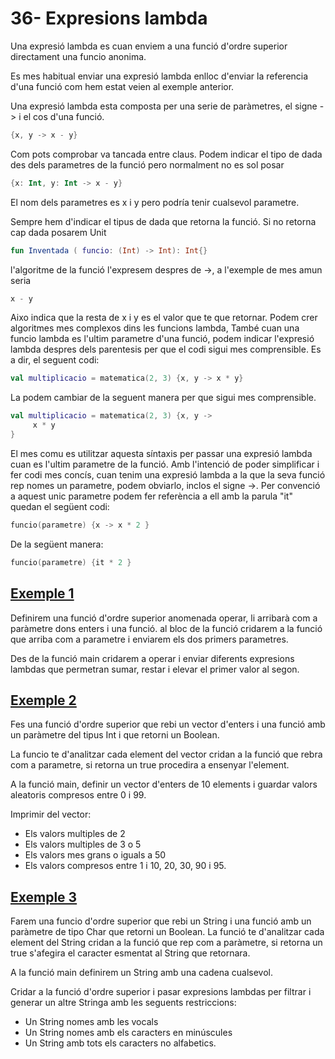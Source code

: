 # 36- Expresions lambda

Una expresió lambda es cuan enviem a una funció d'ordre superior directament una funcio anonima.

Es mes habitual enviar una expresió lambda enlloc d'enviar la referencia d'una funció com hem estat veien al exemple anterior.

Una expresió lambda esta composta per una serie de paràmetres, el signe -> i el cos d'una funció.

```kotlin
{x, y -> x - y}
```

Com pots comprobar va tancada entre claus. Podem indicar el tipo de dada des dels parametres de la funció pero normalment no es sol posar

```kotlin
{x: Int, y: Int -> x - y}
```

El nom dels parametres es x i y pero podría tenir cualsevol parametre. 

Sempre hem d'indicar el tipus de dada que retorna la funció. Si no retorna cap dada posarem Unit

```kotlin
fun Inventada ( funcio: (Int) -> Int): Int{}
```
l'algoritme de la funció l'expresem despres de ->, a l'exemple de mes amun seria

```kotlin
x - y
```

Aixo indica que la resta de x i y es el valor que te que retornar. Podem crer algoritmes mes complexos dins les funcions lambda, També cuan una funcio lambda es l'ultim parametre d'una funció, podem indicar l'expresió lambda despres dels parentesis per que el codi sigui mes comprensible. Es a dir, el seguent codi:

```kotlin
val multiplicacio = matematica(2, 3) {x, y -> x * y}
```

La podem cambiar de la seguent manera per que sigui mes comprensible.

```kotlin
val multiplicacio = matematica(2, 3) {x, y ->
	 x * y
}
```

El mes comu es utilitzar aquesta síntaxis per passar una expresió lambda cuan es l'ultim parametre de la funció. Amb l'intenció de poder simplificar i fer codi mes concís, cuan tenim una expresió lambda a la que la seva funció rep nomes un parametre, podem obviarlo, inclos el signe ->. Per convenció a aquest unic parametre podem fer referència a ell amb la parula "it" quedan el següent codi:

```kotlin
funcio(parametre) {x -> x * 2 }
```

De la següent manera:

```kotlin
funcio(parametre) {it * 2 }
```


## [Exemple 1](https://github.com/marcmoiagese/curskotlin/blob/master/36-Expresions_lambda/Exemple1/src/main/kotlin/Main.kt)

Definirem una funció d'ordre superior anomenada operar, li arribarà com a paràmetre dons enters i una funció. al bloc de la funció cridarem a la funció que arriba com a parametre i enviarem els dos primers parametres.

Des de la funció main cridarem a operar i enviar diferents expresions lambdas que permetran sumar, restar i elevar el primer valor al segon.

## [Exemple 2](https://github.com/marcmoiagese/curskotlin/blob/master/36-Expresions_lambda/Exemple2/src/main/kotlin/Main.kt)

Fes una funció d'ordre superior que rebi un vector d'enters i una funció amb un paràmetre del tipus Int i que retorni un Boolean.

La funcio te d'analitzar cada element del vector cridan a la funció que rebra com a parametre, si retorna un true procedira a ensenyar l'element.

A la funció main, definir un vector d'enters de 10 elements i guardar valors aleatoris compresos entre 0 i 99.

Imprimir del vector:
- Els valors multiples de 2
- Els valors multiples de 3 o 5
- Els valors mes grans o iguals a 50
- Els valors compresos entre 1 i 10, 20, 30, 90 i 95.

## [Exemple 3](https://github.com/marcmoiagese/curskotlin/blob/master/36-Expresions_lambda/Exemple3/src/main/kotlin/Main.kt)

Farem una funcio d'ordre superior que rebi un String i una funció amb un paràmetre de tipo Char que retorni un Boolean. La funció te d'analitzar cada element del String cridan a la funció que rep com a paràmetre, si retorna un true s'afegira el caracter esmentat al String que retornara.

A la funció main definirem un String amb una cadena cualsevol.

Cridar a la funció d'ordre superior i pasar expresions lambdas per filtrar i generar un altre Stringa amb les seguents restriccions:
- Un String nomes amb les vocals
- Un String nomes amb els caracters en minúscules
- Un String amb tots els caracters no alfabetics.
